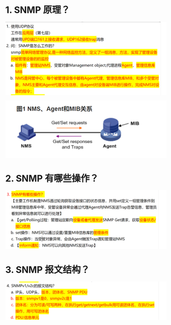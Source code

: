 # 1. SNMP 原理？

![alt text](images/面试题---snmp基础/image.png)

![alt text](images/面试题---snmp基础/image-3.png)

# 2. SNMP 有哪些操作？

![alt text](images/面试题---snmp基础/image-2.png)

# 3. SNMP 报文结构？

![alt text](images/面试题---snmp基础/image-1.png)
